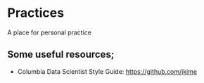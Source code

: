 # Practices
A place for personal practice

## Some useful resources;
 * Columbia Data Scientist Style Guide: <https://github.com/jkime>
